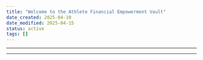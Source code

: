 ```yaml
---
title: "Welcome to the Athlete Financial Empowerment Vault"
date_created: 2025-04-10
date_modified: 2025-04-15
status: active
tags: []
---
```


---

---



